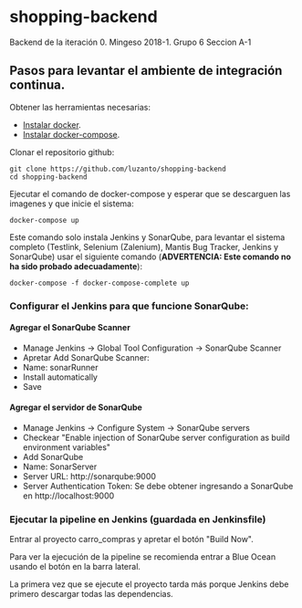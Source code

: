 # shopping-backend
Backend de la iteración 0. Mingeso 2018-1. Grupo 6 Seccion A-1

## Pasos para levantar el ambiente de integración continua.

Obtener las herramientas necesarias:
- [Instalar docker](https://docs.docker.com/install/linux/docker-ce/ubuntu/).
- [Instalar docker-compose](https://docs.docker.com/compose/install/#install-compose).

Clonar el repositorio github:
```
git clone https://github.com/luzanto/shopping-backend
cd shopping-backend
```
Ejecutar el comando de docker-compose y esperar que se descarguen las imagenes y que inicie el sistema:
```
docker-compose up
```
Este comando solo instala Jenkins y SonarQube, para levantar el sistema completo (Testlink, Selenium (Zalenium), Mantis Bug Tracker, Jenkins y SonarQube) usar el siguiente comando (**ADVERTENCIA: Este comando no ha sido probado adecuadamente**):
```
docker-compose -f docker-compose-complete up
```

### Configurar el Jenkins para que funcione SonarQube:

#### Agregar el SonarQube Scanner
- Manage Jenkins -> Global Tool Configuration -> SonarQube Scanner
- Apretar Add SonarQube Scanner:
- Name: sonarRunner
- Install automatically
- Save

#### Agregar el servidor de SonarQube
- Manage Jenkins -> Configure System -> SonarQube servers
- Checkear "Enable injection of SonarQube server configuration as build environment variables"
- Add SonarQube
- Name: SonarServer
- Server URL: http://sonarqube:9000
- Server Authentication Token: Se debe obtener ingresando a SonarQube en http://localhost:9000

### Ejecutar la pipeline en Jenkins (guardada en Jenkinsfile)

Entrar al proyecto carro_compras y apretar el botón "Build Now".

Para ver la ejecución de la pipeline se recomienda entrar a Blue Ocean usando el botón en la barra lateral.

La primera vez que se ejecute el proyecto tarda más porque Jenkins debe primero descargar todas las dependencias.
